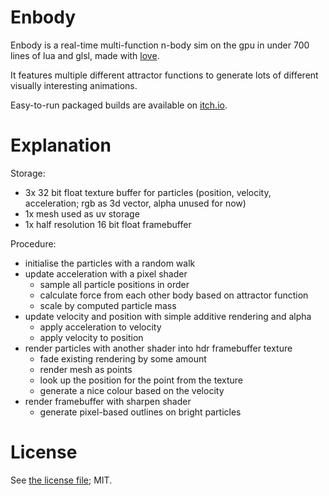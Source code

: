 # Enbody

Enbody is a real-time multi-function n-body sim on the gpu in under 700 lines of lua and glsl, made with [love](http://love2d.org).

It features multiple different attractor functions to generate lots of different visually interesting animations.

Easy-to-run packaged builds are available on [itch.io](https://1bardesign.itch.io/enbody).

# Explanation

Storage:

- 3x 32 bit float texture buffer for particles (position, velocity, acceleration; rgb as 3d vector, alpha unused for now)
- 1x mesh used as uv storage
- 1x half resolution 16 bit float framebuffer

Procedure:

- initialise the particles with a random walk
- update acceleration with a pixel shader
	- sample all particle positions in order
	- calculate force from each other body based on attractor function
	- scale by computed particle mass
- update velocity and position with simple additive rendering and alpha
	- apply acceleration to velocity
	- apply velocity to position
- render particles with another shader into hdr framebuffer texture
	- fade existing rendering by some amount
	- render mesh as points
	- look up the position for the point from the texture
	- generate a nice colour based on the velocity
- render framebuffer with sharpen shader
	- generate pixel-based outlines on bright particles

# License

See [the license file](license.txt); MIT.
